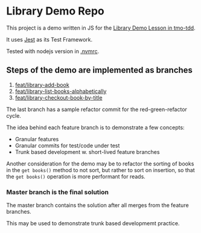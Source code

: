 # Library Demo Repo

This project is a demo written in JS for the [Library Demo Lesson in tmo-tdd](https://github.com/gSchool/TMO-tdd/blob/feat/cohort-10/units/basic-tdd/demo.md).

It uses [Jest](https://jestjs.io/) as its Test Framework. 

Tested with nodejs version in [.nvmrc](./.nvmrc).

## Steps of the demo are implemented as branches

1. [feat/library-add-book](https://github.com/gSchool/tmo-tdd-library-demo-sample-app/tree/feat/library-add-book)
1. [feat/library-list-books-alphabetically](https://github.com/gSchool/tmo-tdd-library-demo-sample-app/tree/feat/library-list-books-alphabetically)
1. [feat/library-checkout-book-by-title](https://github.com/gSchool/tmo-tdd-library-demo-sample-app/tree/feat/library-checkout-book-by-title)

The last branch has a sample refactor commit for the red-green-refactor cycle.

The idea behind each feature branch is to demonstrate a few concepts:

- Granular features
- Granular commits for test/code under test
- Trunk based development w. short-lived feature branches

Another consideration for the demo may be to refactor the sorting of books in the `get books()` method to not sort, but rather to sort on insertion, so that the `get books()` operation is more performant for reads.

### Master branch is the final solution

The master branch contains the solution after all merges from the feature branches.

This may be used to demonstrate trunk based developmemt practice.